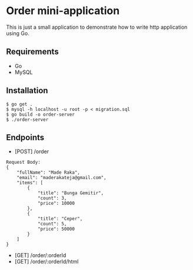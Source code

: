 # Order mini-application
This is just a small application to demonstrate how to write http application using Go.

## Requirements
- Go
- MySQL

## Installation
```
$ go get .
$ mysql -h localhost -u root -p < migration.sql
$ go build -o order-server
$ ./order-server
```

## Endpoints
- [POST]    /order
```
Request Body:
{
    "fullName": "Made Raka",
    "email": "maderakateja@gmail.com",
    "items": [
        {
            "title": "Bunga Gemitir",
            "count": 3,
            "price": 10000
        },
        {
            "title": "Ceper",
            "count": 5,
            "price": 50000
        }
    ]
}
```
- [GET]     /order/:orderId
- [GET]     /order/:orderId/html
